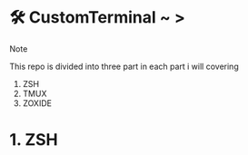 # 🛠 CustomTerminal ~ >

> [!NOTE]
> This repo is divided into three part in each part i will covering
> 1. ZSH
> 1. TMUX
> 1. ZOXIDE

# 1. ZSH
